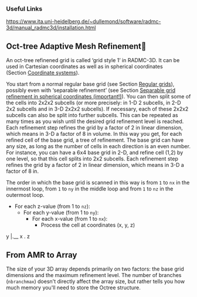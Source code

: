 
### Useful Links

https://www.ita.uni-heidelberg.de/~dullemond/software/radmc-3d/manual_radmc3d/installation.html

## Oct-tree Adaptive Mesh Refinement

An oct-tree refinened grid is called ‘grid style 1’ in RADMC-3D. It can be used in Cartesian coordinates as well as in spherical coordinates (Section [Coordinate systems](https://www.ita.uni-heidelberg.de/~dullemond/software/radmc-3d/manual_radmc3d/basicstructure.html#sec-coord-systems)).

You start from a normal regular base grid (see Section [Regular grids](https://www.ita.uni-heidelberg.de/~dullemond/software/radmc-3d/manual_radmc3d/gridding.html#sec-regular-grid)), possibly even with ‘separable refinement’ (see Section [Separable grid refinement in spherical coordinates (important!)](https://www.ita.uni-heidelberg.de/~dullemond/software/radmc-3d/manual_radmc3d/gridding.html#sec-separable-refinement)). You can then split some of the cells into 2x2x2 subcells (or more precisely: in 1-D 2 subcells, in 2-D 2x2 subcells and in 3-D 2x2x2 subcells). If necessary, each of these 2x2x2 subcells can also be split into further subcells. This can be repeated as many times as you wish until the desired grid refinement level is reached. Each refinement step refines the grid by a factor of 2 in linear dimension, which means in 3-D a factor of 8 in volume. In this way you get, for each refined cell of the base grid, a tree of refinement. The base grid can have any size, as long as the number of cells in each direction is an even number. For instance, you can have a 6x4 base grid in 2-D, and refine cell (1,2) by one level, so that this cell splits into 2x2 subcells.
Each refinement step refines the grid by a factor of 2 in linear dimension, which means in 3-D a factor of 8 in.

The order in which the base grid is scanned in this way is from `1` to `nx` in the innermost loop, from `1` to `ny` in the middle loop and from `1` to `nz` in the outermost loop.
 
- For each z-value (from 1 to `nz`):
	- For each y-value (from 1 to `ny`):
	    - For each x-value (from 1 to `nx`):
	        - Process the cell at coordinates (x, y, z)

y
|.__ x  . z 

## From AMR to Array

The size of your 3D array depends primarily on two factors: the base grid dimensions and the maximum refinement level. The number of branches (`nbranchmax`) doesn't directly affect the array size, but rather tells you how much memory you'll need to store the Octree structure.